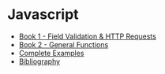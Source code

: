 # Javascript

* [Book 1 - Field Validation & HTTP Requests](Bibliography.md)
* [Book 2 - General Functions](Bibliography.md)
* [Complete Examples](Bibliography.md)
* [Bibliography](Bibliography.md)
